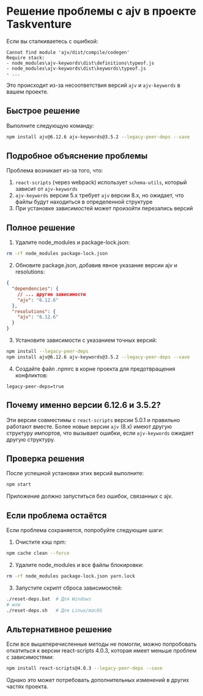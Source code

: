 # Решение проблемы с ajv в проекте Taskventure

Если вы сталкиваетесь с ошибкой:

```
Cannot find module 'ajv/dist/compile/codegen'
Require stack:
- node_modules\ajv-keywords\dist\definitions\typeof.js
- node_modules\ajv-keywords\dist\keywords\typeof.js
- ...
```

Это происходит из-за несоответствия версий `ajv` и `ajv-keywords` в вашем проекте.

## Быстрое решение

Выполните следующую команду:

```bash
npm install ajv@6.12.6 ajv-keywords@3.5.2 --legacy-peer-deps --save
```

## Подробное объяснение проблемы

Проблема возникает из-за того, что:

1. `react-scripts` (через webpack) использует `schema-utils`, который зависит от `ajv-keywords`
2. `ajv-keywords` версии 5.x требует `ajv` версии 8.x, но ожидает, что файлы будут находиться в определенной структуре
3. При установке зависимостей может произойти перезапись версий

## Полное решение

1. Удалите node_modules и package-lock.json:
```bash
rm -rf node_modules package-lock.json
```

2. Обновите package.json, добавив явное указание версии ajv и resolutions:
```json
{
  "dependencies": {
    // ... другие зависимости
    "ajv": "6.12.6"
  },
  "resolutions": {
    "ajv": "6.12.6"
  }
}
```

3. Установите зависимости с указанием точных версий:
```bash
npm install --legacy-peer-deps
npm install ajv@6.12.6 ajv-keywords@3.5.2 --legacy-peer-deps --save
```

4. Создайте файл .npmrc в корне проекта для предотвращения конфликтов:
```
legacy-peer-deps=true
```

## Почему именно версии 6.12.6 и 3.5.2?

Эти версии совместимы с `react-scripts` версии 5.0.1 и правильно работают вместе. Более новые версии `ajv` (8.x) имеют другую структуру импортов, что вызывает ошибки, если `ajv-keywords` ожидает другую структуру.

## Проверка решения

После успешной установки этих версий выполните:

```bash
npm start
```

Приложение должно запуститься без ошибок, связанных с ajv.

## Если проблема остаётся

Если проблема сохраняется, попробуйте следующие шаги:

1. Очистите кэш npm:
```bash
npm cache clean --force
```

2. Удалите node_modules и все файлы блокировки:
```bash
rm -rf node_modules package-lock.json yarn.lock
```

3. Запустите скрипт сброса зависимостей:
```bash
./reset-deps.bat  # Для Windows
# или
./reset-deps.sh   # Для Linux/macOS
```

## Альтернативное решение

Если все вышеперечисленные методы не помогли, можно попробовать откатиться к версии react-scripts 4.0.3, которая имеет меньше проблем с зависимостями:

```bash
npm install react-scripts@4.0.3 --legacy-peer-deps --save
```

Однако это может потребовать дополнительных изменений в других частях проекта. 